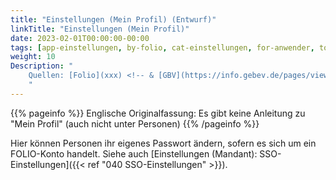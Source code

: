 ```yaml
---
title: "Einstellungen (Mein Profil) (Entwurf)"
linkTitle: "Einstellungen (Mein Profil)"
date: 2023-02-01T00:00:00-00:00
tags: [app-einstellungen, by-folio, cat-einstellungen, for-anwender, topic-passwort, meta-entwurf]
weight: 10
Description: "
    Quellen: [Folio](xxx) <!-- & [GBV](https://info.gebev.de/pages/viewpage.action?pageId=849379715) -->
    "
---
```


{{% pageinfo %}}
Englische Originalfassung: Es gibt keine Anleitung zu "Mein Profil" (auch nicht unter Personen)
{{% /pageinfo %}}

Hier können Personen ihr eigenes Passwort ändern, sofern es sich um ein FOLIO-Konto handelt. Siehe auch [Einstellungen (Mandant): SSO-Einstellungen]({{< ref "040 SSO-Einstellungen" >}}).
